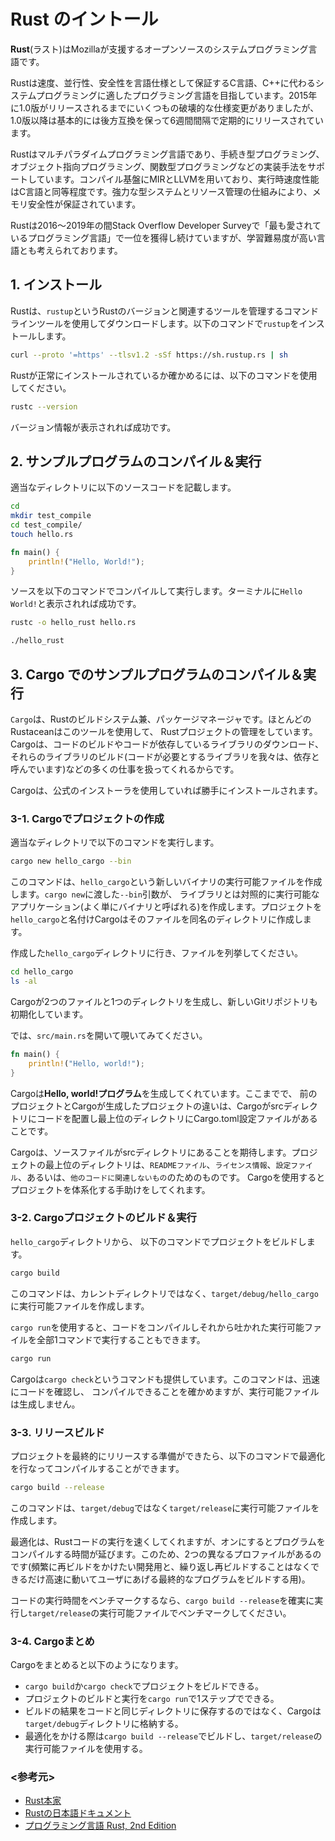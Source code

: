 # Rust のイントール

**Rust**(ラスト)はMozillaが支援するオープンソースのシステムプログラミング言語です。

Rustは速度、並行性、安全性を言語仕様として保証するC言語、C++に代わるシステムプログラミングに適したプログラミング言語を目指しています。2015年に1.0版がリリースされるまでにいくつもの破壊的な仕様変更がありましたが、1.0版以降は基本的には後方互換を保って6週間間隔で定期的にリリースされています。

Rustはマルチパラダイムプログラミング言語であり、手続き型プログラミング、オブジェクト指向プログラミング、関数型プログラミングなどの実装手法をサポートしています。コンパイル基盤にMIRとLLVMを用いており、実行時速度性能はC言語と同等程度です。強力な型システムとリソース管理の仕組みにより、メモリ安全性が保証されています。

Rustは2016〜2019年の間Stack Overflow Developer Surveyで「最も愛されているプログラミング言語」で一位を獲得し続けていますが、学習難易度が高い言語とも考えられております。

## 1. インストール

Rustは、`rustup`というRustのバージョンと関連するツールを管理するコマンドラインツールを使用してダウンロードします。以下のコマンドで`rustup`をインストールします。

```bash
curl --proto '=https' --tlsv1.2 -sSf https://sh.rustup.rs | sh
```

Rustが正常にインストールされているか確かめるには、以下のコマンドを使用してください。

```bash
rustc --version
```

バージョン情報が表示されれば成功です。

## 2. サンプルプログラムのコンパイル＆実行

適当なディレクトリに以下のソースコードを記載します。

```bash
cd
mkdir test_compile
cd test_compile/
touch hello.rs
```

```rust
fn main() {
    println!("Hello, World!");
}
```

ソースを以下のコマンドでコンパイルして実行します。ターミナルに`Hello World!`と表示されれば成功です。

```bash
rustc -o hello_rust hello.rs

./hello_rust
```

## 3. Cargo でのサンプルプログラムのコンパイル＆実行

`Cargo`は、Rustのビルドシステム兼、パッケージマネージャです。ほとんどのRustaceanはこのツールを使用して、 Rustプロジェクトの管理をしています。Cargoは、コードのビルドやコードが依存しているライブラリのダウンロード、 それらのライブラリのビルド(コードが必要とするライブラリを我々は、依存と呼んでいます)などの多くの仕事を扱ってくれるからです。

Cargoは、公式のインストーラを使用していれば勝手にインストールされます。

### 3-1. Cargoでプロジェクトの作成

適当なディレクトリで以下のコマンドを実行します。

```bash
cargo new hello_cargo --bin
```

このコマンドは、`hello_cargo`という新しいバイナリの実行可能ファイルを作成します。`cargo new`に渡した`--bin`引数が、 ライブラリとは対照的に実行可能なアプリケーション(よく単にバイナリと呼ばれる)を作成します。プロジェクトを`hello_cargo`と名付けCargoはそのファイルを同名のディレクトリに作成します。

作成した`hello_cargo`ディレクトリに行き、ファイルを列挙してください。

```bash
cd hello_cargo
ls -al
```

Cargoが2つのファイルと1つのディレクトリを生成し、新しいGitリポジトリも初期化しています。

では、`src/main.rs`を開いて覗いてみてください。

```rust
fn main() {
    println!("Hello, world!");
}
```

Cargoは**Hello, world!プログラム**を生成してくれています。ここまでで、 前のプロジェクトとCargoが生成したプロジェクトの違いは、Cargoがsrcディレクトリにコードを配置し最上位のディレクトリにCargo.toml設定ファイルがあることです。

Cargoは、ソースファイルがsrcディレクトリにあることを期待します。プロジェクトの最上位のディレクトリは、`READMEファイル`、`ライセンス情報`、`設定ファイル`、あるいは、`他のコードに関連しないもの`のためのものです。 Cargoを使用するとプロジェクトを体系化する手助けをしてくれます。

### 3-2. Cargoプロジェクトのビルド＆実行

`hello_cargo`ディレクトリから、 以下のコマンドでプロジェクトをビルドします。

```bash
cargo build
```

このコマンドは、カレントディレクトリではなく、`target/debug/hello_cargo`に実行可能ファイルを作成します。

`cargo run`を使用すると、コードをコンパイルしそれから吐かれた実行可能ファイルを全部1コマンドで実行することもできます。

```bash
cargo run
```

Cargoは`cargo check`というコマンドも提供しています。このコマンドは、迅速にコードを確認し、 コンパイルできることを確かめますが、実行可能ファイルは生成しません。

### 3-3. リリースビルド

プロジェクトを最終的にリリースする準備ができたら、以下のコマンドで最適化を行なってコンパイルすることができます。

```bash
cargo build --release
```

このコマンドは、`target/debug`ではなく`target/release`に実行可能ファイルを作成します。

最適化は、Rustコードの実行を速くしてくれますが、オンにするとプログラムをコンパイルする時間が延びます。このため、2つの異なるプロファイルがあるのです(頻繁に再ビルドをかけたい開発用と、繰り返し再ビルドすることはなくできるだけ高速に動いてユーザにあげる最終的なプログラムをビルドする用)。

コードの実行時間をベンチマークするなら、`cargo build --release`を確実に実行し`target/release`の実行可能ファイルでベンチマークしてください。

### 3-4. Cargoまとめ

Cargoをまとめると以下のようになります。

- `cargo build`か`cargo check`でプロジェクトをビルドできる。
- プロジェクトのビルドと実行を`cargo run`で1ステップでできる。
- ビルドの結果をコードと同じディレクトリに保存するのではなく、Cargoは`target/debug`ディレクトリに格納する。
- 最適化をかける際は`cargo build --release`でビルドし、`target/release`の実行可能ファイルを使用する。

### <参考元>

- [Rust本家](https://www.rust-lang.org/)
- [Rustの日本語ドキュメント](https://doc.rust-jp.rs/)
- [プログラミング言語 Rust, 2nd Edition](https://doc.rust-jp.rs/book/second-edition/)
